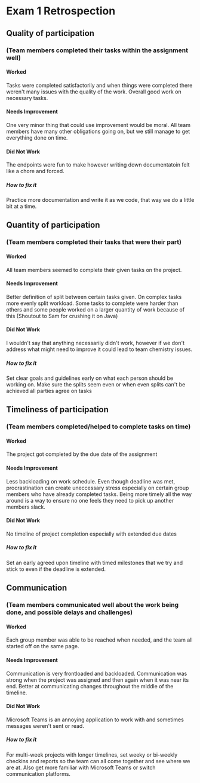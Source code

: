 # Exam 1 Retrospection

## Quality of participation 
### (Team members completed their tasks within the assignment well)

#### Worked 
Tasks were completed satisfactorily and when things were completed there weren't many issues with the quality of the work. Overall good work on necessary tasks. 

#### Needs Improvement
One very minor thing that could use improvement would be moral. All team members have many other obligations going on, but we still manage to get everything done on time.

#### Did Not Work
The endpoints were fun to make however writing down documentatoin felt like a chore and forced.

##### How to fix it
Practice more documentation and write it as we code, that way we do a little bit at a time.

## Quantity of participation 
### (Team members completed their tasks that were their part)

#### Worked 
All team members seemed to complete their given tasks on the project.

#### Needs Improvement 
Better definition of split between certain tasks given. On complex tasks more evenly split workload. Some tasks to complete were harder than others and some people worked on a larger quantity of work because of this (Shoutout to Sam for crushing it on Java)

#### Did Not Work 
I wouldn't say that anything necessarily didn't work, however if we don't address what might need to improve it could lead to team chemistry issues.

##### How to fix it
Set clear goals and guidelines early on what each person should be working on. Make sure the splits seem even or when even splits can't be achieved all parties agree on tasks
 
## Timeliness of participation
### (Team members completed/helped to complete tasks on time)

#### Worked
The project got completed by the due date of the assignment

#### Needs Improvement
Less backloading on work schedule. Even though deadline was met, procrastination can create uneccessary stress especially on certain group members who have already completed tasks. Being more timely all the way around is a way to ensure no one feels they need to pick up another members slack.

#### Did Not Work
No timeline of project completion especially with extended due dates

##### How to fix it 
Set an early agreed upon timeline with timed milestones that we try and stick to even if the deadline is extended.

## Communication 
### (Team members communicated well about the work being done, and possible delays and challenges)

#### Worked
Each group member was able to be reached when needed, and the team all started off on the same page.

#### Needs Improvement
Communication is very frontloaded and backloaded. Communication was strong when the project was assigned and then again when it was near its end. Better at communicating changes throughout the middle of the timeline.

#### Did Not Work
Microsoft Teams is an annoying application to work with and sometimes messages weren't sent or read.

##### How to fix it 
For multi-week projects with longer timelines, set weeky or bi-weekly checkins and reports so the team can all come together and see where we are at. Also get more familiar with Microsoft Teams or switch communication platforms. 
